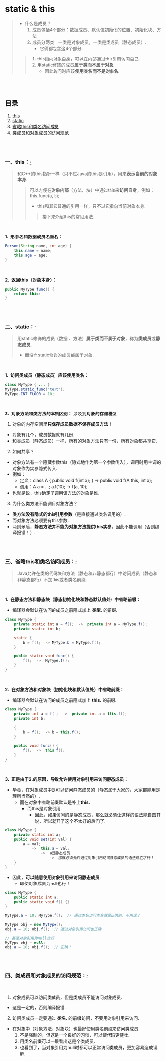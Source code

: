 # static & this
> - 什么是成员？
>   1. 成员包括4个部分：数据成员、默认值初始化的位置、初始化块、方法
>   2. 成员分两类，一类是对象成员，一类是类成员（静态成员）.
>      - 它俩都包含这4个部分.
>
>> 1. this指向对象自身，可以在内部通过this引用访问自己.
>> 2. 用static修饰的成员**属于类而不属于对象**.
>>    - 因此访问时应该**使用类名而不是对象名**.

<br><br>

## 目录

1. [this](#一this)
2. [static](#二static)
3. [省略this和类名访问成员](#三省略this和类名访问成员)
4. [类成员和对象成员的访问规范](#四类成员和对象成员的访问规范)

<br><br>

### 一、this：[·](#目录)
> 和C++的this指针一样（只不过Java的this是引用），用来**表示当前的对象本身**.
>
>> 可以方便在**对象内部**（方法、块）中通过this来**访问自身**，例如：this.func(a, b);
>>
>> - this和其它普通的引用一样，只不过它指向当前对象本身.
>>
>>> 接下来介绍this的常见用法.

<br>

**1.&nbsp; 形参名和数据成员名重名：**

```Java
Person(String name, int age) {
    this.name = name;
    this.age = age;
}
```

<br>

**2.&nbsp; 返回this（对象本身）：**

```Java
public MyType func() {
    return this;
}
```

<br><br>

### 二、static：[·](#目录)
> 用static修饰的成员（数据 、方法）**属于类而不属于对象**，称为**类成员**或**静态成员**.
> - 而没有static修饰的成员都属于对象.

<br>

**1.&nbsp; 访问类成员（静态成员）应该使用类名：**

```Java
class MyType { ... }
MyType.static_func("test");
MyType.INT_FLOOR = 10;
```

<br>

**2.&nbsp; 对象方法和类方法的本质区别：** 涉及到**对象的存储模型**

1. 对象的内存空间里**只保存成员数据不保存成员方法**！
  - 对象有几个，成员数据就有几份.
  - 和类成员（静态成员）一样，所有的对象方法只有一份，所有对象都共享它.
2. 如何共享？
  - 对象方法有一个隐藏参数this（隐式地作为第一个参数传入），调用时用主调的对象作为实参隐式传入.
  - 例如：
    - 定义：class A { public void f(int x); }  -\>  public void f(A this, int x);
    - 调用：A a = ...; a.f(10);  -\>  f(a, 10);
  - 也就是说，this确定了调用该方法的对象是谁.
3. 为什么类方法不能调用对象方法？
  - **类方法没有隐式的this引用参数**（是直接通过类名调用的）.
  - 而对象方法必须要有this参数.
  - 两则矛盾，**静态方法并不能为对象方法提供this实参**，因此不能调用（否则编译报错！）.

<br><br>

### 三、省略this和类名访问成员：[·](#目录)
> Java允许在类的代码块和方法（静态和非静态都行）中访问成员（静态和非静态都行）不加this或者类名前缀.

<br>

**1.&nbsp; 在静态方法和静态块（静态初始化块和静态默认值处）中省略前缀：**

- 编译器会默认在访问的成员之前隐式加上 **类型.** 的前缀.

```Java
class MyType {
    private static int a = f();  ->  private int a = MyType.f();
    private static int b;

    static {
        b = f();  -> MyType.b = MyType.f();
    }

    public static void func() {
        f();  ->  MyType.f();
    }
}
```

<br>

**2.&nbsp; 在对象方法和对象块（初始化块和默认值处）中省略前缀：**

- 编译器会默认在访问的成员之前隐式加上 **this.** 的前缀.

```Java
class MyType {
    private int a = f();  ->  private int a = this.f();
    private int b;

    {
        b = f();  -> b = this.f();
    }

    public void func() {
        f();  ->  this.f();
    }
}
```

<br>

**3.&nbsp; 正是由于2.的原因，导致允许使用对象引用来访问静态成员：**

- 毕竟，在对象成员中是可以访问静态成员的（静态属于大家的，大家都能用是理所当然的）.
  - 而在对象中省略前缀默认是补上**this.**
    - 而this是对象引用.
      - 因此，如果访问的是静态成员，那么就必须让这样的语法能自圆其说，所以就开了这个不太好的后门了.

```Java
class MyType {
    private static int a;
    public void set(int val) {
        a = val;    
            ->  this.a = val;  
                ->  a是静态成员  
                    ->  那就必须允许通过对象引用访问静态成员的语法成立才行！
    }
}
```

- 因此，**可以随意使用对象引用来访问静态成员**.
  - 即使对象成员为null也行！

```Java
class MyType {
    public static int a;
    public static void f() {}
}

MyType.a = 10; MyType.f();  // 通过类名访问本身就是正确的，不用说了

MyType obj = new MyType();
obj.a = 10; obj.f();  // 通过对象引用访问也正确

// 甚至对象引用为null也行
MyType obj = null;
obj.a = 10; obj.f();  // 正确！
```

<br><br>

### 四、类成员和对象成员的访问规范：[·](#目录)

<br>

1. 对象成员可以访问类成员，但是类成员不能访问对象成员.
  - 这是一定的，否则编译报错.
2. 访问类成员一定要通过 **类名.** 的前缀访问，不要用对象引用来访问.
  - 在对象中（对象方法、对象块）也最好使用类名前缀来访问类成员.
    1. 不是强制的，但这是一个良好的习惯，可以使代码更健壮.
    2. 用类名前缀可以一眼看出这是个类成员.
    3. 也看到了，当对象引用为null时都可以正常访问类成员，更加容易造成误解.
